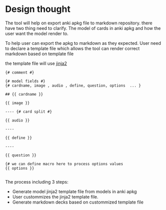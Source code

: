 # Design thought

The tool will help on export anki apkg file to markdown repository. there have two thing need to clarify. The model of
cards in anki apkg and how the user want the model render to.

To help user can export the apkg to markdown as they expected. User need to declare a template file which allows the
tool can render correct markdown based on template file

the template file will use [jinja2](https://jinja.palletsprojects.com/en/3.0.x/templates/)

```jinja2
{# comment #} 

{# model fields #} 
{# cardname, image , audio , define, question, options  ... } 

## {{ cardname }} 

{{ image }}

---- {# card split #}

{{ audio }} 

---- 

{{ define }} 

----

{{ question }} 

{# we can define macro here to process options values 
{{ options }} 


```

The process including 3 steps:

* Generate model jinja2 template file from models in anki apkg
* User custommizes the jinja2 template file.
* Generate markdown decks based on custommized template file


